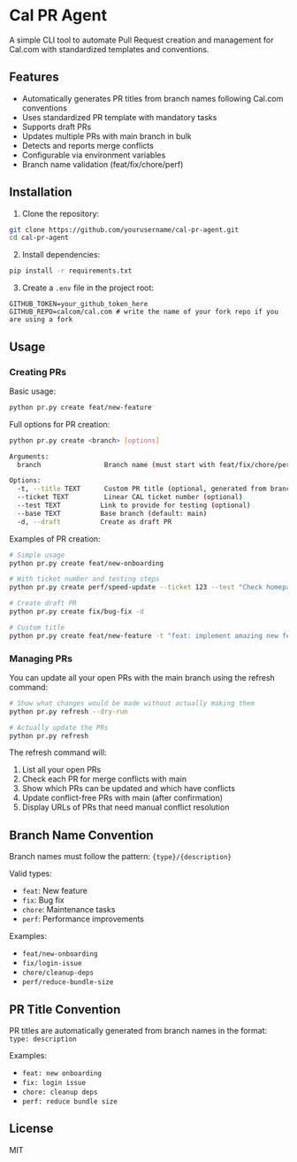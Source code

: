 # Cal PR Agent

A simple CLI tool to automate Pull Request creation and management for Cal.com with standardized templates and conventions.

## Features

- Automatically generates PR titles from branch names following Cal.com conventions
- Uses standardized PR template with mandatory tasks
- Supports draft PRs
- Updates multiple PRs with main branch in bulk
- Detects and reports merge conflicts
- Configurable via environment variables
- Branch name validation (feat/fix/chore/perf)

## Installation

1. Clone the repository:

```bash
git clone https://github.com/yourusername/cal-pr-agent.git
cd cal-pr-agent
```

2. Install dependencies:

```bash
pip install -r requirements.txt
```

3. Create a `.env` file in the project root:

```env
GITHUB_TOKEN=your_github_token_here
GITHUB_REPO=calcom/cal.com # write the name of your fork repo if you are using a fork
```

## Usage

### Creating PRs

Basic usage:

```bash
python pr.py create feat/new-feature
```

Full options for PR creation:

```bash
python pr.py create <branch> [options]

Arguments:
  branch                Branch name (must start with feat/fix/chore/perf)

Options:
  -t, --title TEXT      Custom PR title (optional, generated from branch name if not provided)
  --ticket TEXT         Linear CAL ticket number (optional)
  --test TEXT          Link to provide for testing (optional)
  --base TEXT          Base branch (default: main)
  -d, --draft          Create as draft PR
```

Examples of PR creation:

```bash
# Simple usage
python pr.py create feat/new-onboarding

# With ticket number and testing steps
python pr.py create perf/speed-update --ticket 123 --test "Check homepage load time"

# Create draft PR
python pr.py create fix/bug-fix -d

# Custom title
python pr.py create feat/new-feature -t "feat: implement amazing new feature"
```

### Managing PRs

You can update all your open PRs with the main branch using the refresh command:

```bash
# Show what changes would be made without actually making them
python pr.py refresh --dry-run

# Actually update the PRs
python pr.py refresh
```

The refresh command will:

1. List all your open PRs
2. Check each PR for merge conflicts with main
3. Show which PRs can be updated and which have conflicts
4. Update conflict-free PRs with main (after confirmation)
5. Display URLs of PRs that need manual conflict resolution

## Branch Name Convention

Branch names must follow the pattern: `{type}/{description}`

Valid types:

- `feat`: New feature
- `fix`: Bug fix
- `chore`: Maintenance tasks
- `perf`: Performance improvements

Examples:

- `feat/new-onboarding`
- `fix/login-issue`
- `chore/cleanup-deps`
- `perf/reduce-bundle-size`

## PR Title Convention

PR titles are automatically generated from branch names in the format:
`type: description`

Examples:

- `feat: new onboarding`
- `fix: login issue`
- `chore: cleanup deps`
- `perf: reduce bundle size`

## License

MIT
